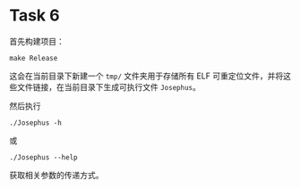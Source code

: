 # Task 6

首先构建项目：

```shell
make Release
```

这会在当前目录下新建一个 `tmp/` 文件夹用于存储所有 ELF 可重定位文件，并将这些文件链接，在当前目录下生成可执行文件 `Josephus`。

然后执行

```shell
./Josephus -h
```

或

```shell
./Josephus --help
```

获取相关参数的传递方式。